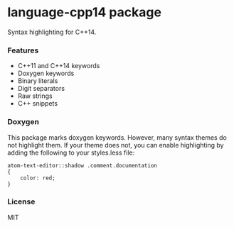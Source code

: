 # language-cpp14 package

Syntax highlighting for C++14.

### Features

* C++11 and C++14 keywords
* Doxygen keywords
* Binary literals
* Digit separators
* Raw strings
* C++ snippets

### Doxygen

This package marks doxygen keywords. However, many syntax themes do not highlight them. If your theme does not, you can enable highlighting by adding the following to your styles.less file:

```less
atom-text-editor::shadow .comment.documentation
{
    color: red;
}
```

### License

MIT
